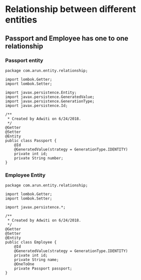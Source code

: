 # Relationship between different entities


## Passport and Employee has one to one relationship

### Passport entity

    package com.arun.entity.relationship;
    
    import lombok.Getter;
    import lombok.Setter;
    
    import javax.persistence.Entity;
    import javax.persistence.GeneratedValue;
    import javax.persistence.GenerationType;
    import javax.persistence.Id;
    
    /**
     * Created by Adwiti on 6/24/2018.
     */
    @Getter
    @Setter
    @Entity
    public class Passport {
        @Id
        @GeneratedValue(strategy = GenerationType.IDENTITY)
        private int id;
        private String number;
    }

### Employee Entity

    package com.arun.entity.relationship;
    
    import lombok.Getter;
    import lombok.Setter;
    
    import javax.persistence.*;
    
    /**
     * Created by Adwiti on 6/24/2018.
     */
    @Getter
    @Setter
    @Entity
    public class Employee {
        @Id
        @GeneratedValue(strategy = GenerationType.IDENTITY)
        private int id;
        private String name;
        @OneToOne
        private Passport passport;
    }


